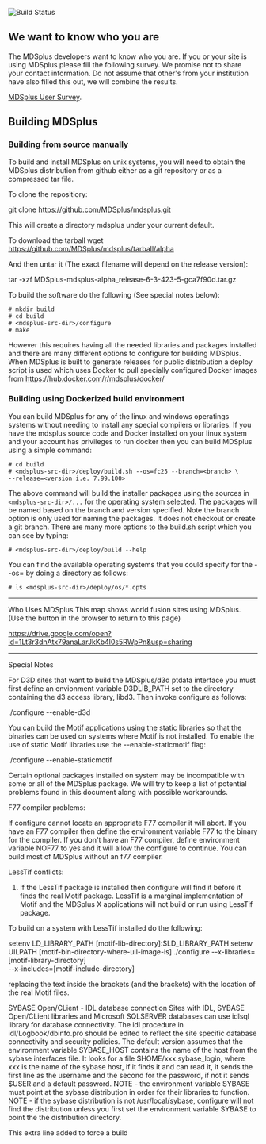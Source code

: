 ![Build Status](https://jenkins.mdsplus.org/buildStatus/icon?job=MDSplus%2Fcmake)

## We want to know who you are
The MDSplus developers want to know who you are. If you or your site is using MDSplus please fill the following survey. We promise not to share your contact information. Do not assume that other's from your institution have also filled this out, we will combine the results. 

[MDSplus User Survey](https://docs.google.com/forms/d/e/1FAIpQLScSsA-fY2yTsW076bBreJmNbBqY9jsd-m4vmAdPvfCxXidiOQ/viewform?usp=sf_link).

## Building MDSplus

### Building from source manually
To build and install MDSplus on unix systems, you will need to obtain the
MDSplus distribution from github either as a git repository or as a 
compressed tar file.

To clone the repositiory:

  git clone https://github.com/MDSplus/mdsplus.git

This will create a directory mdsplus under your current
default.

To download the tarball
  wget https://github.com/MDSplus/mdsplus/tarball/alpha 

And then untar it (The exact filename will depend on the release version):

  tar -xzf MDSplus-mdsplus-alpha_release-6-3-423-5-gca7f90d.tar.gz

To build the software do the following (See special notes below):

    # mkdir build
    # cd build
    # <mdsplus-src-dir>/configure
    # make

However this requires having all the needed libraries and packages installed
and there are many different options to configure for building MDSplus.
When MDSplus is built to generate releases for public distribution a deploy
script is used which uses Docker to pull specially configured Docker images
from https://hub.docker.com/r/mdsplus/docker/

### Building using Dockerized build environment
You can build MDSplus for any of the linux and windows operatings systems
without needing to install any special compilers or libraries. If you have
the mdsplus source code and Docker installed on your linux system and your
account has privileges to run docker then you can build MDSplus using
a simple command:

    # cd build
    # <mdsplus-src-dir>/deploy/build.sh --os=fc25 --branch=<branch> \
    --release=<version i.e. 7.99.100>
    
The above command will build the installer packages using the sources in
`<mdsplus-src-dir>/...` for the operating system selected. The packages will
be named based on the branch and version specified. Note the branch option
is only used for naming the packages. It does not checkout or create a git
branch. There are many more options to the build.sh script which you can
see by typing:

    # <mdsplus-src-dir>/deploy/build --help
    
You can find the available operating systems that you could specify for the
--os=<operating-system> by doing a directory as follows:

    # ls <mdsplus-src-dir>/deploy/os/*.opts

    
---------------------------------------------------------------------------
Who Uses MDSplus
This map shows world fusion sites using MDSplus.  
(Use the <back> button in the browser to return to this page)

https://drive.google.com/open?id=1Lt3r3dnAtx79anaLarJkKb4l0s5RWpPn&usp=sharing

---------------------------------------------------------------------------
Special Notes

For D3D sites that want to build the MDSplus/d3d ptdata interface you must
first define an envionment variable D3DLIB_PATH set to the directory
containing the d3 access library, libd3. Then invoke configure as follows:

./configure --enable-d3d

You can build the Motif applications using the static libraries so that
the binaries can be used on systems where Motif is not installed. To enable
the use of static Motif libraries use the --enable-staticmotif flag:

./configure --enable-staticmotif

Certain optional packages installed on system may be incompatible with some
or all of the MDSplus package. We will try to keep a list of potential
problems found in this document along with possible workarounds.

F77 compiler problems:

If configure cannot locate an appropriate F77 compiler it will abort. If you
have an F77 compiler then define the environment variable F77 to the binary
for the compiler. If you don't have an F77 compiler, define environment
variable NOF77 to yes and it will allow the configure to continue. You can
build most of MDSplus without an f77 compiler.

LessTif conflicts:

1) If the LessTif package is installed then configure will find it before it
finds the real Motif package. LessTif is a marginal implementation of Motif
and the MDSplus X applications will not build or run using LessTif package.

To build on a system with LessTif installed do the following:


setenv LD_LIBRARY_PATH [motif-lib-directory]\:$LD_LIBRARY_PATH
setenv UILPATH [motif-bin-directory-where-uil-image-is]
./configure --x-libraries=[motif-library-directory]  \
            --x-includes=[motif-include-directory]

replacing the text inside the brackets (and the brackets) with the
location of the real Motif files.

SYBASE Open/CLient - IDL database connection
Sites with IDL, SYBASE Open/CLient libraries and Microsoft SQLSERVER
databases can use idlsql library for database connectivity.  The idl
procedure in idl/Logbook/dbinfo.pro should be edited to reflect the
site specific database connectivity and security policies.  The default
version assumes that the environment variable SYBASE_HOST contains
the name of the host from the sybase interfaces file.  It looks for a
file $HOME/xxx.sybase_login, where xxx is the name of the sybase host,
if it finds it and can read it, it sends the first line as the username
and the second for the password, if not it sends $USER and a default
password.
NOTE - the environment variable SYBASE must point at the sybase distribution
in order for their libraries to function.
NOTE - if the sybase distribution is not /usr/local/sybase, configure
will not find the distribution unless you first set the environment
variable SYBASE to point the the distribution directory.

This extra line added to force a build

